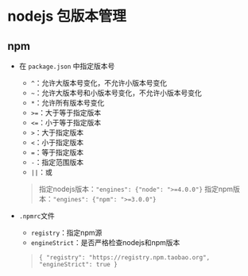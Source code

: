 # nodejs 包版本管理

## npm

- 在 `package.json` 中指定版本号
  - `^`：允许大版本号变化，不允许小版本号变化
  - `~`：允许大版本号和小版本号变化，不允许小版本号变化
  - `*`：允许所有版本号变化
  - `>=`：大于等于指定版本
  - `<=`：小于等于指定版本
  - `>`：大于指定版本
  - `<`：小于指定版本
  - `=`：等于指定版本
  - `-`：指定范围版本
  - `||`：或
  
  > 指定nodejs版本：`"engines": {"node": ">=4.0.0"}`
  > 指定npm版本：`"engines": {"npm": ">=3.0.0"}`
- `.npmrc`文件
  - `registry`：指定npm源
  - `engineStrict`：是否严格检查nodejs和npm版本
  > `{ "registry": "https://registry.npm.taobao.org", "engineStrict": true }`
